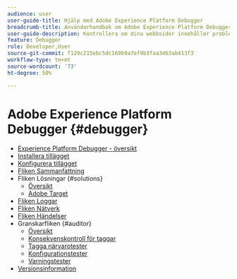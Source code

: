 ```yaml
---
audience: user
user-guide-title: Hjälp med Adobe Experience Platform Debugger
breadcrumb-title: Användarhandbok om Adobe Experience Platform Debugger
user-guide-description: Kontrollera om dina webbsidor innehåller problem med dina Experience Platform-implementeringar med Adobe Experience Platform Debugger för Chrome och Firefox.
feature: Debugger
role: Developer,User
source-git-commit: f129c215ebc5dc169b9a7ef9b3faa3463ab413f3
workflow-type: tm+mt
source-wordcount: '73'
ht-degree: 50%

---
```



# Adobe Experience Platform Debugger {#debugger}

* [Experience Platform Debugger - översikt](./home.md)
* [Installera tillägget](./install-debugger.md)
* [Konfigurera tillägget](./configure-debugger.md)
* [Fliken Sammanfattning](./summary.md)
* Fliken Lösningar {#solutions}
   * [Översikt](./solutions/overview.md)
   * [Adobe Target](./solutions/target.md)
* [Fliken Loggar](./logs.md)
* [Fliken Nätverk](./network.md)
* [Fliken Händelser](./events.md)
* Granskarfliken {#auditor}
   * [Översikt](./auditor/overview.md)
   * [Konsekvenskontroll för taggar](./auditor/tag-consistency.md)
   * [Tagga närvarotester](./auditor/tag-presence.md)
   * [Konfigurationstester](./auditor/configuration.md)
   * [Varningstester](./auditor/alerts.md)
* [Versionsinformation](./release-notes.md)
